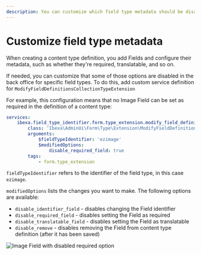 ```yaml
---
description: You can customize which field type metadata should be disabled in the back office.
---
```


# Customize field type metadata

When creating a content type definition, you add Fields and configure their metadata,
such as whether they're required, translatable, and so on.

If needed, you can customize that some of those options are disabled in the back office for specific field types.
To do this, add custom service definition for `ModifyFieldDefinitionsCollectionTypeExtension` 

For example, this configuration means that no Image Field can be set as required in the definition of a content type:

``` yaml
services:
    ibexa.field_type_identifier.form.type_extension.modify_field_definitions_for_field_type_identifier_field_type:
        class: 'Ibexa\AdminUi\Form\Type\Extension\ModifyFieldDefinitionsCollectionTypeExtension'
        arguments:
            $fieldTypeIdentifier: 'ezimage'
            $modifiedOptions:
                disable_required_field: true
        tags:
            - form.type_extension
```

`fieldTypeIdentifier` refers to the identifier of the field type, in this case `ezimage`.

`modifiedOptions` lists the changes you want to make. The following options are available:

- `disable_identifier_field` - disables changing the Field identifier
- `disable_required_field` - disables setting the Field as required
- `disable_translatable_field` - disables setting the Field as translatable
- `disable_remove` - disables removing the Field from content type definition (after it has been saved)

![Image Field with disabled required option](disable-required-field.png)
